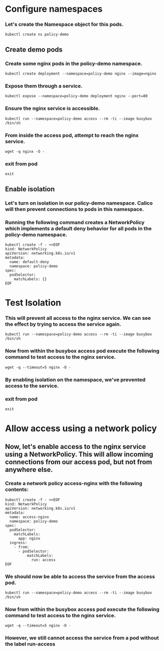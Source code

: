 # Configure namespaces

### Let's create the Namespace object for this pods.
```
kubectl create ns policy-demo
```

## Create demo pods

### Create some nginx pods in the policy-demo namespace.
```
kubectl create deployment --namespace=policy-demo nginx --image=nginx
```

### Expose them through a service.
```
kubectl expose --namespace=policy-demo deployment nginx --port=80
```

### Ensure the nginx service is accessible.
```
kubectl run --namespace=policy-demo access --rm -ti --image busybox /bin/sh
```

### From inside the access pod, attempt to reach the nginx service.
```
wget -q nginx -O -
```

### exit from pod
```
exit
```

## Enable isolation

### Let's turn on isolation in our policy-demo namespace. Calico will then prevent connections to pods in this namespace.
### Running the following command creates a NetworkPolicy which implements a default deny behavior for all pods in the policy-demo namespace.
```
kubectl create -f - <<EOF
kind: NetworkPolicy
apiVersion: networking.k8s.io/v1
metadata:
  name: default-deny
  namespace: policy-demo
spec:
  podSelector:
    matchLabels: {}
EOF
```

# Test Isolation

### This will prevent all access to the nginx service. We can see the effect by trying to access the service again.
```
kubectl run --namespace=policy-demo access --rm -ti --image busybox /bin/sh
```

### Now from within the busybox access pod execute the following command to test access to the nginx service.
```
wget -q --timeout=5 nginx -O -
```

### By enabling isolation on the namespace, we've prevented access to the service.

### exit from pod
```
exit
```

# Allow access using a network policy

## Now, let's enable access to the nginx service using a NetworkPolicy. This will allow incoming connections from our access pod, but not from anywhere else.

### Create a network policy access-nginx with the following contents:
```
kubectl create -f - <<EOF
kind: NetworkPolicy
apiVersion: networking.k8s.io/v1
metadata:
  name: access-nginx
  namespace: policy-demo
spec:
  podSelector:
    matchLabels:
      app: nginx
  ingress:
    - from:
      - podSelector:
          matchLabels:
            run: access
EOF
```

### We should now be able to access the service from the access pod.
```
kubectl run --namespace=policy-demo access --rm -ti --image busybox /bin/sh
```

### Now from within the busybox access pod execute the following command to test access to the nginx service.
```
wget -q --timeout=5 nginx -O -
```

### However, we still cannot access the service from a pod without the label run-access


